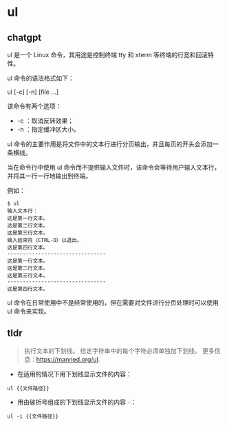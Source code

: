 # ul 
## chatgpt 
ul 是一个 Linux 命令，其用途是控制终端 tty 和 xterm 等终端的行宽和回滚特性。

ul 命令的语法格式如下：

ul [-c] [-n] [file ...]

该命令有两个选项：

- -c ：取消反转效果；
- -n ：指定缓冲区大小。

ul 命令的主要作用是将文件中的文本行进行分页输出，并且每页的开头会添加一条横线。

当在命令行中使用 ul 命令而不提供输入文件时，该命令会等待用户输入文本行，并将其一行一行地输出到终端。

例如：

```
$ ul
输入文本行：
这是第一行文本。
这是第二行文本。
这是第三行文本。
输入结束符（CTRL-D）以退出。
这是第四行文本。
--------------------------------
这是第一行文本。
这是第二行文本。
这是第三行文本。
--------------------------------
这是第四行文本。
``` 

ul 命令在日常使用中不是经常使用的，但在需要对文件进行分页处理时可以使用 ul 命令来实现。 

## tldr 
 
> 执行文本的下划线。
> 给定字符串中的每个字符必须单独加下划线。
> 更多信息：<https://manned.org/ul>.

- 在适用的情况下用下划线显示文件的内容：

`ul {{文件路径}}`

- 用由破折号组成的下划线显示文件的内容 `-`：

`ul -i {{文件路径}}`
